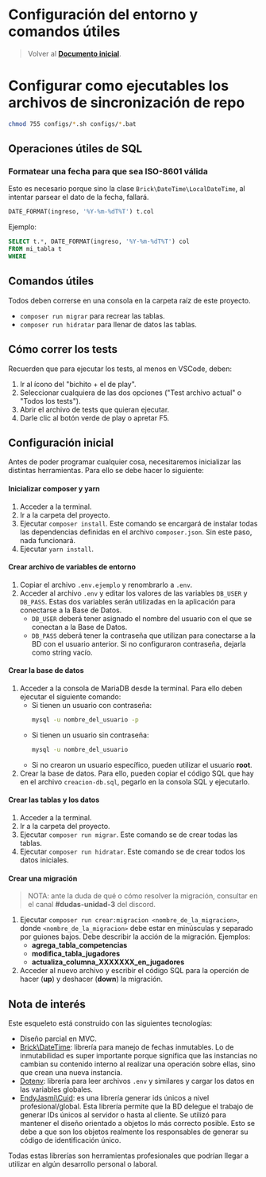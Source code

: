 # Configuración del entorno y comandos útiles

> Volver al [**Documento inicial**](README.md).

# Configurar como ejecutables los archivos de sincronización de repo

```sh
chmod 755 configs/*.sh configs/*.bat
```

## Operaciones útiles de SQL

### Formatear una fecha para que sea ISO-8601 válida

Esto es necesario porque sino la clase `Brick\DateTime\LocalDateTime`, al intentar parsear el dato de la fecha, fallará.

```sql
DATE_FORMAT(ingreso, '%Y-%m-%dT%T') t.col
```

Ejemplo:

```sql
SELECT t.*, DATE_FORMAT(ingreso, '%Y-%m-%dT%T') col
FROM mi_tabla t
WHERE
```

## Comandos útiles

Todos deben correrse en una consola en la carpeta raíz de este proyecto.

- `composer run migrar` para recrear las tablas.
- `composer run hidratar` para llenar de datos las tablas.

## Cómo correr los tests

Recuerden que para ejecutar los tests, al menos en VSCode, deben:

1. Ir al ícono del "bichito + el de play".
2. Seleccionar cualquiera de las dos opciones ("Test archivo actual" o "Todos los tests").
3. Abrir el archivo de tests que quieran ejecutar.
4. Darle clic al botón verde de play o apretar F5.

## Configuración inicial

Antes de poder programar cualquier cosa, necesitaremos inicializar las distintas herramientas. Para ello se debe hacer lo siguiente:

#### Inicializar composer y yarn

1. Acceder a la terminal.
2. Ir a la carpeta del proyecto.
3. Ejecutar `composer install`. Este comando se encargará de instalar todas las dependencias definidas en el archivo `composer.json`. Sin este paso, nada funcionará.
4. Ejecutar `yarn install`.

#### Crear archivo de variables de entorno

1. Copiar el archivo `.env.ejemplo` y renombrarlo a `.env`.
2. Acceder al archivo `.env` y editar los valores de las variables `DB_USER` y `DB_PASS`. Estas dos variables serán utilizadas en la aplicación para conectarse a la Base de Datos.
   - `DB_USER` deberá tener asignado el nombre del usuario con el que se conectan a la Base de Datos.
   - `DB_PASS` deberá tener la contraseña que utilizan para conectarse a la BD con el usuario anterior. Si no configuraron contraseña, dejarla como string vacío.

#### Crear la base de datos

1. Acceder a la consola de MariaDB desde la terminal. Para ello deben ejecutar el siguiente comando:
   - Si tienen un usuario con contraseña:
     ```sh
     mysql -u nombre_del_usuario -p
     ```
   - Si tienen un usuario sin contraseña:
     ```sh
     mysql -u nombre_del_usuario
     ```
   - Si no crearon un usuario específico, pueden utilizar el usuario **root**.
2. Crear la base de datos. Para ello, pueden copiar el código SQL que hay en el archivo `creacion-db.sql`, pegarlo en la consola SQL y ejecutarlo.

#### Crear las tablas y los datos

1. Acceder a la terminal.
2. Ir a la carpeta del proyecto.
3. Ejecutar `composer run migrar`. Este comando se de crear todas las tablas.
4. Ejecutar `composer run hidratar`. Este comando se de crear todos los datos iniciales.

#### Crear una migración

> NOTA: ante la duda de qué o cómo resolver la migración, consultar en el canal **#dudas-unidad-3** del discord.

1. Ejecutar `composer run crear:migracion <nombre_de_la_migracion>`, donde `<nombre_de_la_migracion>` debe estar en minúsculas y separado por guiones bajos. Debe describir la acción de la migración. Ejemplos:
   - **agrega_tabla_competencias**
   - **modifica_tabla_jugadores**
   - **actualiza_columna_XXXXXXX_en_jugadores**
2. Acceder al nuevo archivo y escribir el código SQL para la operción de hacer (**up**) y deshacer (**down**) la migración.

## Nota de interés

Este esqueleto está construido con las siguientes tecnologías:

- Diseño parcial en MVC.
- [Brick\DateTime](https://github.com/brick/date-time): librería para manejo de fechas inmutables. Lo de inmutabilidad es super importante porque significa que las instancias no cambian su contenido interno al realizar una operación sobre ellas, sino que crean una nueva instancia.
- [Dotenv](https://github.com/vlucas/phpdotenv): librería para leer archivos `.env` y similares y cargar los datos en las variables globales.
- [EndyJasmi\Cuid](https://github.com/endyjasmi/cuid): es una librería generar ids únicos a nivel profesional/global. Esta librería permite que la BD delegue el trabajo de generar IDs únicos al servidor o hasta al cliente. Se utilizó para mantener el diseño orientado a objetos lo más correcto posible. Esto se debe a que son los objetos realmente los responsables de generar su código de identificación único.

Todas estas librerías son herramientas profesionales que podrían llegar a utilizar en algún desarrollo personal o laboral.
